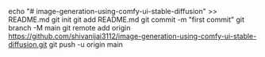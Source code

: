 echo "# image-generation-using-comfy-ui-stable-diffusion" >> README.md
git init
git add README.md
git commit -m "first commit"
git branch -M main
git remote add origin https://github.com/shivanijai3112/image-generation-using-comfy-ui-stable-diffusion.git
git push -u origin main
